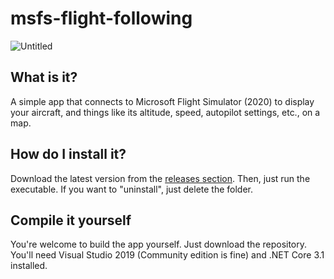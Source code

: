 # msfs-flight-following

![Untitled](https://user-images.githubusercontent.com/3249028/93833857-b4c92e00-fc2e-11ea-9611-9623c56c52db.png)

## What is it?
A simple app that connects to Microsoft Flight Simulator (2020) to display your aircraft, and things like its altitude, speed, autopilot settings, etc., on a map.

## How do I install it?
Download the latest version from the [releases section](https://github.com/kurt1288/msfs-flight-following/releases/). Then, just run the executable. If you want to "uninstall", just delete the folder.

## Compile it yourself
You're welcome to build the app yourself. Just download the repository. You'll need Visual Studio 2019 (Community edition is fine) and .NET Core 3.1 installed.
